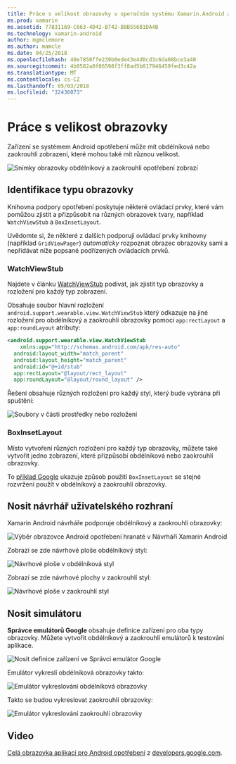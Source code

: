 ```yaml
---
title: Práce s velikost obrazovky v operačním systému Xamarin.Android a opotřebením motoru
ms.prod: xamarin
ms.assetid: 77831169-C663-4D42-B742-B8B556B1DA4B
ms.technology: xamarin-android
author: mgmclemore
ms.author: mamcle
ms.date: 04/25/2018
ms.openlocfilehash: 40e7850ffe239b0ede43e4d0cd3c6da08bce3a40
ms.sourcegitcommit: 4b0582a0f06598f3ff8ad5b817946459fed3c42a
ms.translationtype: MT
ms.contentlocale: cs-CZ
ms.lasthandoff: 05/03/2018
ms.locfileid: "32436073"
---
```

# <a name="working-with-screen-sizes"></a>Práce s velikost obrazovky

Zařízení se systémem Android opotřebení může mít obdélníková nebo zaokrouhlí zobrazení, které mohou také mít různou velikost.

![Snímky obrazovky obdélníkový a zaokrouhlí opotřebení zobrazí](screen-sizes-images/moyeu-wear.png)

## <a name="identifying-screen-type"></a>Identifikace typu obrazovky

Knihovna podpory opotřebení poskytuje některé ovládací prvky, které vám pomůžou zjistit a přizpůsobit na různých obrazovek tvary, například `WatchViewStub` a `BoxInsetLayout`.

Uvědomte si, že některé z dalších podporují ovládací prvky knihovny (například `GridViewPager`) *automaticky* rozpoznat obrazec obrazovky sami a nepřidávat níže popsané podřízených ovládacích prvků.

### <a name="watchviewstub"></a>WatchViewStub

Najdete v článku [WatchViewStub](https://developer.xamarin.com/samples/WatchViewStub/) podívat, jak zjistit typ obrazovky a rozložení pro každý typ zobrazení.

Obsahuje soubor hlavní rozložení `android.support.wearable.view.WatchViewStub` který odkazuje na jiné rozložení pro obdélníkový a zaokrouhlí obrazovky pomocí `app:rectLayout` a `app:roundLayout` atributy:

```xml
<android.support.wearable.view.WatchViewStub
    xmlns:app="http://schemas.android.com/apk/res-auto"
  android:layout_width="match_parent"
  android:layout_height="match_parent"
  android:id="@+id/stub"
  app:rectLayout="@layout/rect_layout"
  app:roundLayout="@layout/round_layout" />
```

Řešení obsahuje různých rozložení pro každý styl, který bude vybrána při spuštění:

![Soubory v části prostředky nebo rozložení](screen-sizes-images/solution.png)


### <a name="boxinsetlayout"></a>BoxInsetLayout

Místo vytvoření různých rozložení pro každý typ obrazovky, můžete také vytvořit jedno zobrazení, které přizpůsobí obdélníková nebo zaokrouhlí obrazovky.

To [příklad Google](https://developer.android.com/training/wearables/ui/layouts.html#same-layout) ukazuje způsob použití `BoxInsetLayout` se stejné rozvržení použít v obdélníkový a zaokrouhlí obrazovky.


## <a name="wear-ui-designer"></a>Nosit návrhář uživatelského rozhraní

Xamarin Android návrháře podporuje obdélníkový a zaokrouhlí obrazovky:

![Výběr obrazovce Android opotřebení hranaté v Návrháři Xamarin Android](screen-sizes-images/design-screen-type.png)

Zobrazí se zde návrhové ploše obdélníkový styl:

![Návrhové ploše v obdélníková styl](screen-sizes-images/design-rect.png) 

Zobrazí se zde návrhové plochy v zaokrouhlí styl:

![Návrhové ploše v zaokrouhlí styl](screen-sizes-images/design-round.png)


## <a name="wear-simulator"></a>Nosit simulátoru

**Správce emulátorů Google** obsahuje definice zařízení pro oba typy obrazovky. Můžete vytvořit obdélníkový a zaokrouhlí emulátorů k testování aplikace.

![Nosit definice zařízení ve Správci emulátor Google](screen-sizes-images/emulator-devices.png)

Emulátor vykreslí obdélníková obrazovky takto:

![Emulátor vykreslování obdélníková obrazovky](screen-sizes-images/recipe-2.png) 

Takto se budou vykreslovat zaokrouhlí obrazovky:

![Emulátor vykreslování zaokrouhlí obrazovky](screen-sizes-images/recipe-2-round.png)

## <a name="video"></a>Video

[Celá obrazovka aplikací pro Android opotřebení](https://www.youtube.com/watch?v=naf_WbtFAlY) z [developers.google.com](https://www.youtube.com/channel/UC_x5XG1OV2P6uZZ5FSM9Ttw).

